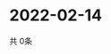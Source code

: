 # 2022-02-14
  共 0条

  <!-- BEGIN -->
  <!-- 最后更新时间Mon Feb 14 2022 00:20:38 GMT+0000 (Coordinated Universal Time) -->
  
  <!-- END -->
  
  